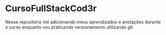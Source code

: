 # CursoFullStackCod3r
Nesse repositório irei adicionando meus aprendizados e anotações durante o curso enquanto vou praticando versionamento utilizando git
